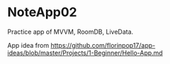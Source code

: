 # NoteApp02

Practice app of MVVM, RoomDB, LiveData.

App idea from https://github.com/florinpop17/app-ideas/blob/master/Projects/1-Beginner/Hello-App.md
